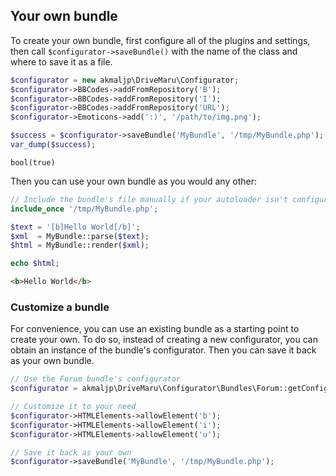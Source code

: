 ## Your own bundle

To create your own bundle, first configure all of the plugins and settings, then call `$configurator->saveBundle()` with the name of the class and where to save it as a file.

```php
$configurator = new akmaljp\DriveMaru\Configurator;
$configurator->BBCodes->addFromRepository('B');
$configurator->BBCodes->addFromRepository('I');
$configurator->BBCodes->addFromRepository('URL');
$configurator->Emoticons->add(':)', '/path/to/img.png');

$success = $configurator->saveBundle('MyBundle', '/tmp/MyBundle.php');
var_dump($success);
```
```
bool(true)
```

Then you can use your own bundle as you would any other:
```php
// Include the bundle's file manually if your autoloader isn't configured for it
include_once '/tmp/MyBundle.php';

$text = '[b]Hello World[/b]';
$xml  = MyBundle::parse($text);
$html = MyBundle::render($xml);

echo $html;
```
```html
<b>Hello World</b>
```

### Customize a bundle

For convenience, you can use an existing bundle as a starting point to create your own. To do so, instead of creating a new configurator, you can obtain an instance of the bundle's configurator. Then you can save it back as your own bundle.

```php
// Use the Forum bundle's configurator
$configurator = akmaljp\DriveMaru\Configurator\Bundles\Forum::getConfigurator();

// Customize it to your need
$configurator->HTMLElements->allowElement('b');
$configurator->HTMLElements->allowElement('i');
$configurator->HTMLElements->allowElement('u');

// Save it back as your own
$configurator->saveBundle('MyBundle', '/tmp/MyBundle.php');
```
